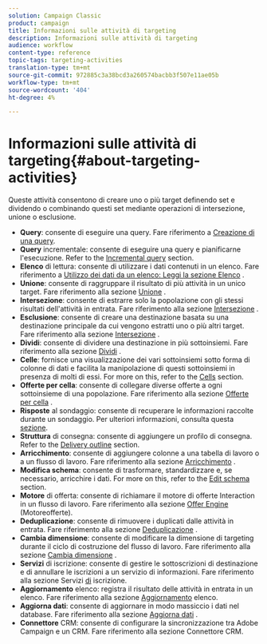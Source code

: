 ```yaml
---
solution: Campaign Classic
product: campaign
title: Informazioni sulle attività di targeting
description: Informazioni sulle attività di targeting
audience: workflow
content-type: reference
topic-tags: targeting-activities
translation-type: tm+mt
source-git-commit: 972885c3a38bcd3a260574bacbb3f507e11ae05b
workflow-type: tm+mt
source-wordcount: '404'
ht-degree: 4%

---
```



# Informazioni sulle attività di targeting{#about-targeting-activities}

Queste attività consentono di creare uno o più target definendo set e dividendo o combinando questi set mediante operazioni di intersezione, unione o esclusione.

* **Query**: consente di eseguire una query. Fare riferimento a [Creazione di una query](../../workflow/using/query.md#creating-a-query).
* **Query** incrementale: consente di eseguire una query e pianificarne l&#39;esecuzione. Refer to the [Incremental query](../../workflow/using/incremental-query.md) section.
* **Elenco** di lettura: consente di utilizzare i dati contenuti in un elenco. Fare riferimento a [Utilizzo dei dati da un elenco: Leggi la sezione Elenco](../../workflow/using/importing-data.md#using-data-from-a-list--read-list) .
* **Unione**: consente di raggruppare il risultato di più attività in un unico target. Fare riferimento alla sezione [Unione](../../workflow/using/union.md) .
* **Intersezione**: consente di estrarre solo la popolazione con gli stessi risultati dell&#39;attività in entrata. Fare riferimento alla sezione [Intersezione](../../workflow/using/intersection.md) .
* **Esclusione**: consente di creare una destinazione basata su una destinazione principale da cui vengono estratti uno o più altri target. Fare riferimento alla sezione [Intersezione](../../workflow/using/intersection.md) .
* **Dividi**: consente di dividere una destinazione in più sottoinsiemi. Fare riferimento alla sezione [Dividi](../../workflow/using/split.md) .
* **Celle**: fornisce una visualizzazione dei vari sottoinsiemi sotto forma di colonne di dati e facilita la manipolazione di questi sottoinsiemi in presenza di molti di essi. For more on this, refer to the [Cells](../../workflow/using/cells.md) section.
* **Offerte per cella**: consente di collegare diverse offerte a ogni sottoinsieme di una popolazione. Fare riferimento alla sezione [Offerte per cella](../../workflow/using/offers-by-cell.md) .
* **Risposte** al sondaggio: consente di recuperare le informazioni raccolte durante un sondaggio. Per ulteriori informazioni, consulta questa [sezione](../../web/using/getting-started-with-surveys.md).
* **Struttura** di consegna: consente di aggiungere un profilo di consegna. Refer to the [Delivery outline](../../workflow/using/delivery-outline.md) section.
* **Arricchimento**: consente di aggiungere colonne a una tabella di lavoro o a un flusso di lavoro. Fare riferimento alla sezione [Arricchimento](../../workflow/using/enrichment.md) .
* **Modifica schema**: consente di trasformare, standardizzare e, se necessario, arricchire i dati. For more on this, refer to the [Edit schema](../../workflow/using/edit-schema.md) section.
* **Motore** di offerta: consente di richiamare il motore di offerte Interaction in un flusso di lavoro. Fare riferimento alla sezione [Offer Engine](../../workflow/using/offer-engine.md) (Motoreofferte).
* **Deduplicazione**: consente di rimuovere i duplicati dalle attività in entrata. Fare riferimento alla sezione [Deduplicazione](../../workflow/using/deduplication.md) .
* **Cambia dimensione**: consente di modificare la dimensione di targeting durante il ciclo di costruzione del flusso di lavoro. Fare riferimento alla sezione [Cambia dimensione](../../workflow/using/change-dimension.md) .
* **Servizi** di iscrizione: consente di gestire le sottoscrizioni di destinazione e di annullare le iscrizioni a un servizio di informazioni. Fare riferimento alla sezione Servizi [di](../../workflow/using/subscription-services.md) iscrizione.
* **Aggiornamento** elenco: registra il risultato delle attività in entrata in un elenco. Fare riferimento alla sezione [Aggiornamento](../../workflow/using/list-update.md) elenco.
* **Aggiorna dati**: consente di aggiornare in modo massiccio i dati nel database. Fare riferimento alla sezione [Aggiorna dati](../../workflow/using/update-data.md) .
* **Connettore** CRM: consente di configurare la sincronizzazione tra  Adobe Campaign e un CRM. Fare riferimento alla sezione Connettore [](../../workflow/using/crm-connector.md) CRM.

